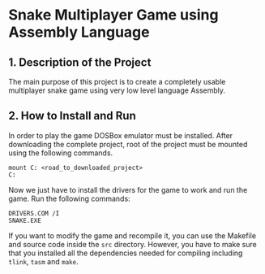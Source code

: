 # Snake Multiplayer Game using Assembly Language

## 1. Description of the Project

[//]: # "What was the purpose of the project?" 
The main purpose of this project is to create a completely usable multiplayer snake game using very low level language Assembly.

[//]: # "What your application does?" 


[//]: # "What problem does it solve" 


[//]: # "What was your motivation?" 


[//]: # "Why did you build this project?" 



[//]: # "## 2. Technologies Used"

[//]: # "What technologies were used?" 


[//]: # "Why you used the technologies you used?" 


[//]: # "Some of the challenges you faced and features you hope to implement in the future." 





[//]: # "## 3. Learning outcomes"

[//]: # "What did you learn?" 



## 2. How to Install and Run
In order to play the game DOSBox emulator must be installed. After downloading the complete project, root of the project must be mounted using the following commands.
```console
mount C: <road_to_downloaded_project>
C:
```


Now we just have to install the drivers for the game to work and run the game. Run the following commands:

```console
DRIVERS.COM /I
SNAKE.EXE
```

If you want to modify the game and recompile it, you can use the Makefile and source code inside the `src` directory. However, you have to make sure that you installed all the dependencies needed for compiling including `tlink`, `tasm` and `make`.

[//]: # "## 5. Extra Information"


